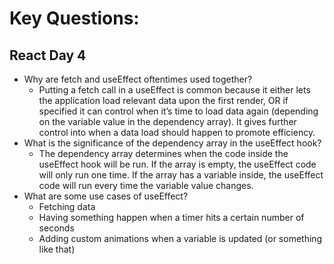 # Key Questions:

## React Day 4
- Why are fetch and useEffect oftentimes used together?
  - Putting a fetch call in a useEffect is common because it either lets the application load relevant data upon the first render, OR if specified it can control when it’s time to load data again (depending on the variable value in the dependency array). It gives further control into when a data load should happen to promote efficiency.
- What is the significance of the dependency array in the useEffect hook?
  - The dependency array determines when the code inside the useEffect hook will be run. If the array is empty, the useEffect code will only run one time. If the array has a variable inside, the useEffect code will run every time the variable value changes.
- What are some use cases of useEffect?
  - Fetching data 
  - Having something happen when a timer hits a certain number of seconds
  - Adding custom animations when a variable is updated (or something like that)

